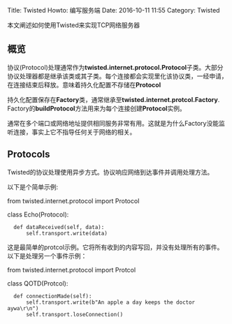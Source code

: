 Title: Twisted Howto: 编写服务端
Date: 2016-10-11 11:55
Category: Twisted

本文阐述如何使用Twisted来实现TCP网络服务器

## 概览

协议(Protocol)处理通常作为**twisted.internet.protocol.Protocol**子类。大部分协议处理器都是继承该类或其子类。每个连接都会实现里化该协议类，一经申请，在连接结束后释放。意味着持久化配置不存储在**Protocol**

持久化配置保存在**Factory**类，通常继承至**twisted.internet.protcol.Factory**.
Factory的**buildProtocol**方法用来为每个连接创建**Protocol**实例。

通常在多个端口或网络地址提供相同服务非常有用。这就是为什么Factory没能监听连接，事实上它不指导任何关于网络的相关。

## Protocols

Twisted的协议处理使用异步方式。协议响应网络到达事件并调用处理方法。

以下是个简单示例:


  from twisted.internet.protocol import Protocol

  class Echo(Protocol):

      def dataReceived(self, data):
          self.transport.write(data)

这是最简单的protcol示例。它将所有收到的内容写回，并没有处理所有的事件。以下是处理另一个事件示例：


  from twisted.internet.protocol import Protcol

  class QOTD(Protcol):

      def connectionMade(self):
          self.transport.write(b"An apple a day keeps the doctor aywa\r\n")
          self.transport.loseConnection()
